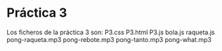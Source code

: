 # Práctica 3
Los ficheros de la práctica 3 son:
  P3.css
  P3.html
  P3.js
  bola.js
  raqueta.js
  pong-raqueta.mp3
  pong-rebote.mp3
  pong-tanto.mp3
  pong-what.mp3
